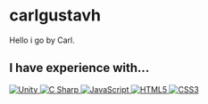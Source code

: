 # carlgustavh
Hello i go by Carl.
## I have experience with...
<a href="https://en.wikipedia.org/wiki/Unity_(game_engine)">
  <img alt="Unity" src="https://img.shields.io/badge/-Unity-FFFFFF?logo=unity&logoColor=black&style=flat">
</a>

<a href="https://en.wikipedia.org/wiki/C_Sharp_(programming_language)">
  <img alt="C Sharp" src="https://img.shields.io/badge/-C%20Sharp-239120?logo=c-sharp&logoColor=white&style=flat">
</a>

<a href="https://en.wikipedia.org/wiki/JavaScript">
  <img alt="JavaScript" src="https://img.shields.io/badge/-JavaScript-F7DF1E?logo=javascript&logoColor=black&style=flat">
</a>

<a href="https://en.wikipedia.org/wiki/HTML5">
  <img alt="HTML5" src="https://img.shields.io/badge/-HTML5-E34F26?logo=html5&logoColor=white&style=flat">
</a>

<a href="https://en.wikipedia.org/wiki/CSS">
  <img alt="CSS3" src="https://img.shields.io/badge/-CSS3-1572B6?logo=css3&logoColor=white&style=flat">
</a>
